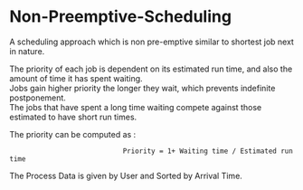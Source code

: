 # Non-Preemptive-Scheduling

A scheduling approach which is non pre-emptive similar to shortest job next in nature.   
 
The priority of each job is dependent on its estimated run time, and also the amount of time it has spent waiting.  
Jobs gain higher priority the longer they wait, which prevents indefinite postponement.  
The jobs that have spent a long time waiting compete against those estimated to have short run times.  
 
The priority can be computed as :  
 
                                Priority = 1+ Waiting time / Estimated run time
 
 
The Process Data is given by User and Sorted by Arrival Time.  

